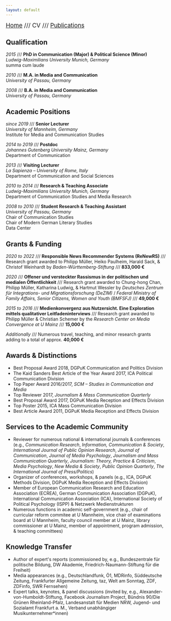 ```yaml
---
layout: default
---
```


<span style="font-size:14pt">[Home](./index.html) /// CV /// [Publications](./publications.html)</span>

## Qualification

*2015* /// **PhD in Communication (Major) & Political Science (Minor)**
<br>*Ludwig-Maximilians University Munich, Germany*
<br>summa cum laude

*2010* /// **M.A. in Media and Communication**
<br>*University of Passau, Germany*

*2008* /// **B.A. in Media and Communication**
<br>*University of Passau, Germany*

## Academic Positions

*since 2019* /// **Senior Lecturer**
<br>*University of Mannheim, Germany*
<br>Institute for Media and Communication Studies

*2014 to 2019* /// **Postdoc**
<br>*Johannes Gutenberg University Mainz, Germany*
<br>Department of Communication

*2013* /// **Visiting Lecturer**
<br>*La Sapienza – University of Rome, Italy*
<br>Department of Communication and Social Sciences

*2010 to 2014* /// **Research & Teaching Associate**
<br>*Ludwig-Maximilians University Munich, Germany*
<br>Department of Communication Studies and Media Research

*2008 to 2010* /// **Student Research & Teaching Assistant**
<br>*University of Passau, Germany*
<br>Chair of Communication Studies
<br>Chair of Modern German Literary Studies
<br>Data Center

## Grants & Funding

*2020 to 2022* /// **Responsible News Recommender Systems (ReNewRS)** /// Research grant awarded to Philipp Müller, Heiko Paulheim, Harald Sack, & Christof Weinhardt by *Baden-Württemberg-Stiftung* /// **833,000 €**

*2020* /// **Offener und versteckter Rassismus in der politischen und medialen Öffentlichkeit**
/// Research grant awarded to Chung-hong Chan, Philipp Müller, Katharina Ludwig, &  Hartmut Wessler by *Deutsches Zentrum für Integrations- und Migrationsforschung (DeZIM)* / *Federal Ministry of Family Affairs, Senior Citizens, Women and Youth (BMFSFJ)* /// **49,000 €**

*2015 to 2016* /// **Medienkonvergenz aus Nutzersicht. Eine Exploration mittels qualitativer Leitfadeninterviews** /// Research grant awarded to Philipp Müller & Christian Schemer by the *Research Center on Media Convergence at U Mainz* /// **15,000 €**

*Additionally* /// Numerous travel, teaching, and minor research grants adding to a total of approx. **40,000 €**

## Awards & Distinctions

* Best Proposal Award 2018, DGPuK Communication and Politics Division
* The Kaid Sanders Best Article of the Year Award 2017, ICA Political Communication Division
* Top Paper Award 2016/2017, *SCM – Studies in Communication and Media*
* Top Reviewer 2017, *Journalism & Mass Communication Quarterly*
* Best Proposal Award 2017, DGPuK Media Reception and Effects Division
* Top Poster 2015, ICA Mass Communication Division
* Best Article Award 2011, DGPuK Media Reception and Effects Division

## Services to the Academic Community

* Reviewer for numerous national & international journals & conferences (e.g., *Communication Research*, *Information, Communication & Society*, *International Journal of Public Opinion Research*, *Journal of Communication*, *Journal of Media Psychology*, *Journalism and Mass Communication Quarterly*, *Journalism: Theory, Practice & Criticism*, *Media Psychology*, *New Media & Society*,  *Public Opinion Quarterly*, *The International Journal of Press/Politics*)
* Organizer of conferences, workshops, & panels (e.g., ICA, DGPuK Methods Division, DGPuK Media Reception and Effects Division)
* Member of European Communication Research and Education Association (ECREA), German Communication Association (DGPuK), International Communication Association (ICA), International Society of Political Psychology (ISPP) & Netzwerk Medienstrukturen
* Numerous functions in academic self-government (e.g., chair of curricular reform commitee at U Mannheim, vice chair of examinations board at U Mannheim, faculty council member at U Mainz, library commissioner at U Mainz, member of appointment, program admission, & teaching committees)

## Knowledge Transfer

* Author of expert's reports (commissioned by, e.g., Bundeszentrale für politische Bildung, DW Akademie, Friedrich-Naumann-Stiftung für die Freiheit)
* Media appearances (e.g., Deutschlandfunk, Ö1, MDRinfo, Süddeutsche Zeitung, Frankfurter Allgemeine Zeitung, taz, Welt am Sonntag, ZDF, ZDFinfo, SWR Fernsehen)
* Expert talks, keynotes, & panel discussions (invited by, e.g., Alexander-von-Humboldt-Stiftung, Facebook Journalism Project, Bündnis 90/Die Grünen Rheinland-Pfalz, Landesanstalt für Medien NRW, Jugend- und Sozialamt Frankfurt a. M., Verband unabhängiger Musikunternehmer*innen)